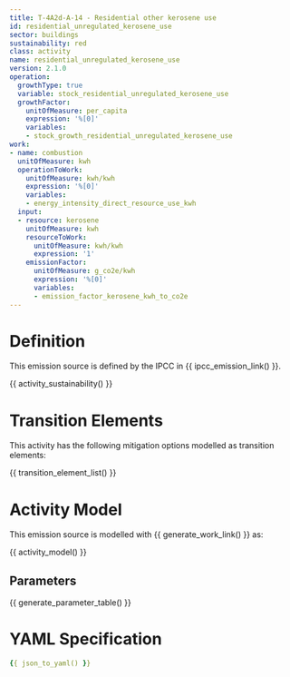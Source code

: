 ```yaml
---
title: T-4A2d-A-14 - Residential other kerosene use
id: residential_unregulated_kerosene_use
sector: buildings
sustainability: red
class: activity
name: residential_unregulated_kerosene_use
version: 2.1.0
operation:
  growthType: true
  variable: stock_residential_unregulated_kerosene_use
  growthFactor:
    unitOfMeasure: per_capita
    expression: '%[0]'
    variables:
    - stock_growth_residential_unregulated_kerosene_use
work:
- name: combustion
  unitOfMeasure: kwh
  operationToWork:
    unitOfMeasure: kwh/kwh
    expression: '%[0]'
    variables:
    - energy_intensity_direct_resource_use_kwh
  input:
  - resource: kerosene
    unitOfMeasure: kwh
    resourceToWork:
      unitOfMeasure: kwh/kwh
      expression: '1'
    emissionFactor:
      unitOfMeasure: g_co2e/kwh
      expression: '%[0]'
      variables:
      - emission_factor_kerosene_kwh_to_co2e
---
```

# Definition
This emission source is defined by the IPCC in {{ ipcc_emission_link() }}.


{{ activity_sustainability() }}

# Transition Elements

This activity has the following mitigation options modelled as transition elements:

{{ transition_element_list() }}

# Activity Model
This emission source is modelled with {{ generate_work_link() }} as:

{{ activity_model() }}

## Parameters

{{ generate_parameter_table() }}

# YAML Specification

```yaml
{{ json_to_yaml() }}
```